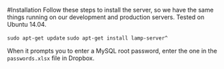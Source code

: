 #Installation
Follow these steps to install the server, so we have the same things running on our development and production servers. Tested on Ubuntu 14.04.

`sudo apt-get update`
`sudo apt-get install lamp-server^`

When it prompts you to enter a MySQL root password, enter the one in the `passwords.xlsx` file in Dropbox.